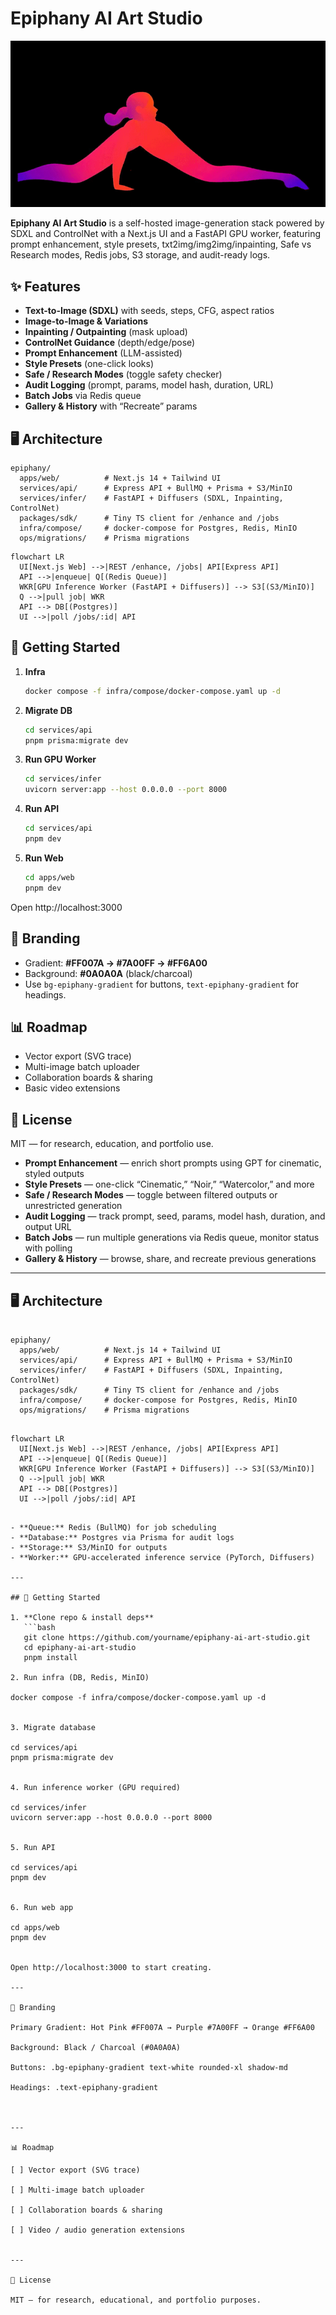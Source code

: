 # Epiphany AI Art Studio

![Epiphany Logo](epiphany.gif)

**Epiphany AI Art Studio** is a self-hosted image-generation stack powered by SDXL and ControlNet with a Next.js UI and a FastAPI GPU worker, featuring prompt enhancement, style presets, txt2img/img2img/inpainting, Safe vs Research modes, Redis jobs, S3 storage, and audit-ready logs.

## ✨ Features
- **Text-to-Image (SDXL)** with seeds, steps, CFG, aspect ratios  
- **Image-to-Image & Variations**  
- **Inpainting / Outpainting** (mask upload)  
- **ControlNet Guidance** (depth/edge/pose)  
- **Prompt Enhancement** (LLM-assisted)  
- **Style Presets** (one-click looks)  
- **Safe / Research Modes** (toggle safety checker)  
- **Audit Logging** (prompt, params, model hash, duration, URL)  
- **Batch Jobs** via Redis queue  
- **Gallery & History** with “Recreate” params

## 🖥 Architecture

```
epiphany/
  apps/web/          # Next.js 14 + Tailwind UI
  services/api/      # Express API + BullMQ + Prisma + S3/MinIO
  services/infer/    # FastAPI + Diffusers (SDXL, Inpainting, ControlNet)
  packages/sdk/      # Tiny TS client for /enhance and /jobs
  infra/compose/     # docker-compose for Postgres, Redis, MinIO
  ops/migrations/    # Prisma migrations
```

```mermaid
flowchart LR
  UI[Next.js Web] -->|REST /enhance, /jobs| API[Express API]
  API -->|enqueue| Q[(Redis Queue)]
  WKR[GPU Inference Worker (FastAPI + Diffusers)] --> S3[(S3/MinIO)]
  Q -->|pull job| WKR
  API --> DB[(Postgres)]
  UI -->|poll /jobs/:id| API
```

## 🚀 Getting Started

1. **Infra**
   ```bash
   docker compose -f infra/compose/docker-compose.yaml up -d
   ```
2. **Migrate DB**
   ```bash
   cd services/api
   pnpm prisma:migrate dev
   ```
3. **Run GPU Worker**
   ```bash
   cd services/infer
   uvicorn server:app --host 0.0.0.0 --port 8000
   ```
4. **Run API**
   ```bash
   cd services/api
   pnpm dev
   ```
5. **Run Web**
   ```bash
   cd apps/web
   pnpm dev
   ```
Open http://localhost:3000

## 🎨 Branding

- Gradient: **#FF007A → #7A00FF → #FF6A00**  
- Background: **#0A0A0A** (black/charcoal)  
- Use `bg-epiphany-gradient` for buttons, `text-epiphany-gradient` for headings.

## 📊 Roadmap
- Vector export (SVG trace)  
- Multi-image batch uploader  
- Collaboration boards & sharing  
- Basic video extensions

## 📜 License
MIT — for research, education, and portfolio use.
- **Prompt Enhancement** — enrich short prompts using GPT for cinematic, styled outputs  
- **Style Presets** — one-click “Cinematic,” “Noir,” “Watercolor,” and more  
- **Safe / Research Modes** — toggle between filtered outputs or unrestricted generation  
- **Audit Logging** — track prompt, seed, params, model hash, duration, and output URL  
- **Batch Jobs** — run multiple generations via Redis queue, monitor status with polling  
- **Gallery & History** — browse, share, and recreate previous generations  

---

## 🖥 Architecture

```text

epiphany/
  apps/web/          # Next.js 14 + Tailwind UI
  services/api/      # Express API + BullMQ + Prisma + S3/MinIO
  services/infer/    # FastAPI + Diffusers (SDXL, Inpainting, ControlNet)
  packages/sdk/      # Tiny TS client for /enhance and /jobs
  infra/compose/     # docker-compose for Postgres, Redis, MinIO
  ops/migrations/    # Prisma migrations

```

```Mermaid

flowchart LR
  UI[Next.js Web] -->|REST /enhance, /jobs| API[Express API]
  API -->|enqueue| Q[(Redis Queue)]
  WKR[GPU Inference Worker (FastAPI + Diffusers)] --> S3[(S3/MinIO)]
  Q -->|pull job| WKR
  API --> DB[(Postgres)]
  UI -->|poll /jobs/:id| API
```

```

- **Queue:** Redis (BullMQ) for job scheduling  
- **Database:** Postgres via Prisma for audit logs  
- **Storage:** S3/MinIO for outputs  
- **Worker:** GPU-accelerated inference service (PyTorch, Diffusers)  

---

## 🚀 Getting Started

1. **Clone repo & install deps**
   ```bash
   git clone https://github.com/yourname/epiphany-ai-art-studio.git
   cd epiphany-ai-art-studio
   pnpm install

2. Run infra (DB, Redis, MinIO)

docker compose -f infra/compose/docker-compose.yaml up -d


3. Migrate database

cd services/api
pnpm prisma:migrate dev


4. Run inference worker (GPU required)

cd services/infer
uvicorn server:app --host 0.0.0.0 --port 8000


5. Run API

cd services/api
pnpm dev


6. Run web app

cd apps/web
pnpm dev


Open http://localhost:3000 to start creating.

---

🎨 Branding

Primary Gradient: Hot Pink #FF007A → Purple #7A00FF → Orange #FF6A00

Background: Black / Charcoal (#0A0A0A)

Buttons: .bg-epiphany-gradient text-white rounded-xl shadow-md

Headings: .text-epiphany-gradient



---

📊 Roadmap

[ ] Vector export (SVG trace)

[ ] Multi-image batch uploader

[ ] Collaboration boards & sharing

[ ] Video / audio generation extensions


---

📜 License

MIT — for research, educational, and portfolio purposes.
